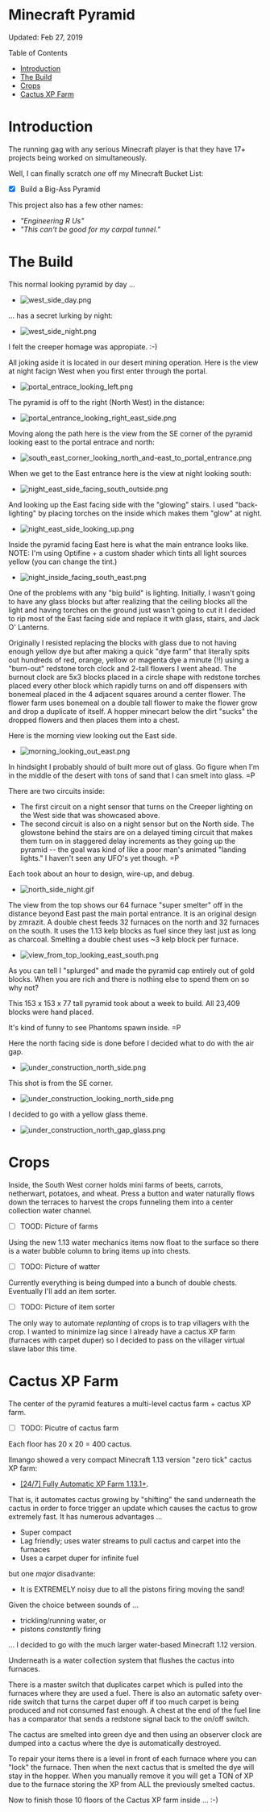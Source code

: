 # Minecraft Pyramid

Updated: Feb 27, 2019

Table of Contents

* [Introduction](https://github.com/Michaelangel007/minecraft_pyramid#introduction)
* [The Build](https://github.com/Michaelangel007/minecraft_pyramid#the-build)
* [Crops](https://github.com/Michaelangel007/minecraft_pyramid#crops)
* [Cactus XP Farm](https://github.com/Michaelangel007/minecraft_pyramid#cactus-xp-farm)

# Introduction

The running gag with any serious Minecraft player is that they have 17+ projects being worked on simultaneously.

Well, I can finally scratch _one_ off my Minecraft Bucket List:

* [x] Build a Big-Ass Pyramid

This project also has a few other names:

* _"Engineering R Us"_
* _"This can't be good for my carpal tunnel."_

# The Build

This normal looking pyramid by day ...

* ![west_side_day.png](west_side_day.png)

... has a secret lurking by night:

* ![west_side_night.png](west_side_night.png)

I felt the creeper homage was appropiate. :-)

All joking aside it is located in our desert mining operation. Here is the view at night facign West when you first enter through the portal.

* ![portal_entrace_looking_left.png](portal_entrace_looking_left.png)

The pyramid is off to the right (North West) in the distance:

* ![portal_entrance_looking_right_east_side.png](portal_entrance_looking_right_east_side.png)

Moving along the path here is the view from the SE corner of the pyramid looking east to the portal entrace and north:

* ![south_east_corner_looking_north_and-east_to_portal_entrance.png](south_east_corner_looking_north_and-east_to_portal_entrance.png)

When we get to the East entrance here is the view at night looking south:

* ![night_east_side_facing_south_outside.png](night_east_side_facing_south_outside.png)

And looking up the East facing side with the "glowing" stairs.  I used "back-lighting" by placing torches on the inside which makes them "glow" at night.

* ![night_east_side_looking_up.png](night_east_side_looking_up.png)

Inside the pyramid facing East here is what the main entrance looks like. NOTE: I'm using Optifine + a custom shader which tints all light sources yellow (you can change the tint.)

* ![night_inside_facing_south_east.png](night_inside_facing_south_east.png)

One of the problems with any "big build" is lighting. Initially, I wasn't going to have any glass blocks but after realizing that the ceiling blocks all the light and having torches on the ground just wasn't going to cut it I decided to rip most of the East facing side and replace it with glass, stairs, and Jack O' Lanterns.

Originally I resisted replacing the blocks with glass due to not having enough yellow dye but after making a quick "dye farm" that literally spits out hundreds of red, orange, yellow or magenta dye a minute (!!) using a "burn-out" redstone torch clock and 2-tall flowers I went ahead.  The burnout clock are 5x3 blocks placed in a circle shape with redstone torches placed every other block which rapidly turns on and off dispensers with bonemeal placed in the 4 adjacent squares around a center flower.  The flower farm uses bonemeal on a double tall flower to make the flower grow and drop a duplicate of itself.  A hopper minecart below the dirt "sucks" the dropped flowers and then places them into a chest.

Here is the morning view looking out the East side.

* ![morning_looking_out_east.png](morning_looking_out_east.png)

In hindsight I probably should of built more out of glass. Go figure when I'm in the middle of the desert with tons of sand that I can smelt into glass. =P

There are two circuits inside:

* The first circuit on a night sensor that turns on the Creeper lighting on the West side that was showcased above.
* The second circuit is also on a night sensor but on the North side.
The glowstone behind the stairs are on a delayed timing circuit that
makes them turn on in staggered delay increments as they going up the pyramid -- the goal was kind of like a poor man's animated "landing lights."  I haven't seen any UFO's yet though. =P

Each took about an hour to design, wire-up, and debug.

* ![north_side_night.gif](north_side_night.gif)

The view from the top shows our 64 furnace "super smelter" off in the distance beyond East past the main portal entrance. It is an original design by zmrazit. A double chest feeds 32 furnaces on the north and 32 furnaces on the south. It uses the 1.13 kelp blocks as fuel since they last just as long as charcoal.  Smelting a double chest uses ~3 kelp block per furnace.

* ![view_from_top_looking_east_south.png](view_from_top_looking_east_south.png)

As you can tell I "splurged" and made the pyramid cap entirely out of gold blocks.  When you are rich and there is nothing else to spend them on so why not?


This 153 x 153 x 77 tall pyramid took about a week to build.  All 23,409 blocks were hand placed.

It's kind of funny to see Phantoms spawn inside. =P

Here the north facing side is done before I decided what to do with the air gap.

* ![under_construction_north_side.png](under_construction_north_side.png)

This shot is from the SE corner.

* ![under_construction_looking_north_side.png](under_construction_looking_north_side.png)

I decided to go with a yellow glass theme.

* ![under_construction_north_gap_glass.png](under_construction_north_gap_glass.png)


# Crops

Inside, the South West corner holds mini farms of beets, carrots, netherwart, potatoes, and wheat. Press a button and water naturally flows down the terraces to harvest the crops funneling
them into a center collection water channel.

* [ ] TOOD: Picture of farms

Using the new 1.13 water mechanics items now float to the surface so there is a 
water bubble column to bring items up into chests.

* [ ] TODO: Picture of watter

Currently everything is being dumped into a bunch of double chests.
Eventually I'll add an item sorter.

* [ ] TODO: Picture of item sorter

The only way to automate _replanting_ of crops is to trap villagers with the crop.
I wanted to minimize lag since I already have a cactus XP farm (furnaces with carpet duper)
so I decided to pass on the villager virtual slave labor this time.


# Cactus XP Farm

The center of the pyramid features a multi-level cactus farm + cactus XP farm.

* [ ] TODO: Picutre of cactus farm

Each floor has 20 x 20 = 400 cactus.

Ilmango showed a very compact Minecraft 1.13 version "zero tick" cactus XP farm:

* [[24/7] Fully Automatic XP Farm 1.13.1+](https://www.youtube.com/watch?v=TEVrdTVflJk).

That is, it automates cactus growing by "shifting"  the sand underneath the cactus
in order to force trigger an update which causes the cactus to grow extremely fast.
It has numerous advantages ...

* Super compact
* Lag friendly; uses water streams to pull cactus and carpet into the furnaces
* Uses a carpet duper for infinite fuel

but one *major* disadvante:

* It is EXTREMELY noisy due to all the pistons firing moving the sand!

Given the choice between sounds of ...

* trickling/running water, or
* pistons _constantly_ firing

... I decided to go with the much larger water-based Minecraft 1.12 version.

Underneath is a water collection system that flushes the cactus into furnaces.

There is a master switch that duplicates carpet which is pulled into the furnaces
where they are used a fuel. There is also an automatic safety over-ride switch
that turns the carpet duper off if too much carpet is being produced and not consumed
fast enough.  A chest at the end of the fuel line has a comparator that sends
a redstone signal back to the on/off switch.

The cactus are smelted into green dye and then using an observer clock are 
dumped into a cactus where the dye is automatically destroyed.

To repair your items there is a level in front of each furnace where you can
"lock" the furnace. Then when the next cactus that is smelted the dye will stay
in the hopper.  When you manually remove it you will get a TON of XP due
to the furnace storing the XP from ALL the previously smelted cactus.

Now to finish those 10 floors of the Cactus XP farm inside ... :-)
